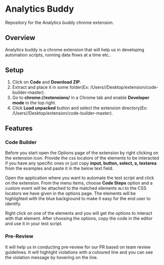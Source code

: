 # Analytics Buddy

Repository for the Analytics buddy chrome extension.

## Overview

Analytics buddy is a chrome extension that will help us in developing automation scripts, running data flows at a time etc..

## Setup

1. Click on **Code** and **Download ZIP**.
2. Extract and place it in some folder(Ex: /Users/<user>/Desktop/extension/code-builder-master).
3. Go to **chrome://extensions/** in a Chrome tab and enable **Developer mode** in the top right.
4. Click **Load unpacked** button and select the extension directory(Ex: /Users/<user>/Desktop/extension/code-builder-master).

## Features

### Code Builder

Before you start open the Options page of the extension by right clicking on the extension icon. Provide the css locators of the elements to be interacted if you have any specific ones or just copy **input, button, select, a, textarea** from the examples and paste it in the below text field.

Open the application where you want to automate the test script and click on the extension. From the menu items, choose **Code Steps** option and a custom event will be attached to the matched elements w.r.to the CSS locators we have given in the options page. The elements will be highlighted with the blue background to make it easy for the end user to identify.

Right click on one of the elements and you will get the options to interact with that element. After choosing the options, copy the code in the editor and use it in your test script.

### Pre-Review

It will help us in conducting pre-review for our PR based on team review guidelines. It will highlight violations with a coloured line and you can see the violation message by hovering on the line.
